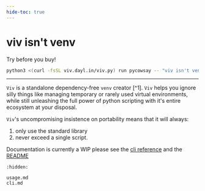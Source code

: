 ```yaml
---
hide-toc: true
---
```


# viv isn't venv

Try before you buy!
```sh
python3 <(curl -fsSL viv.dayl.in/viv.py) run pycowsay -- "viv isn't venv\!"
```
---

`Viv` is a standalone dependency-free `venv` creator [^1].
`Viv` helps you ignore silly things like managing temporary or rarely used virtual environments,
while still unleashing the full power of python scripting with it's entire ecosystem at your disposal.

`Viv`'s uncompromising insistence on portability means that it will always:

1. only use the standard library
2. never exceed a single script.

Documentation is currently a WIP please see the [cli reference](./cli.md) and the [README](https://github.com/daylinmorgan/viv)

```{toctree}
:hidden:

usage.md
cli.md
```


